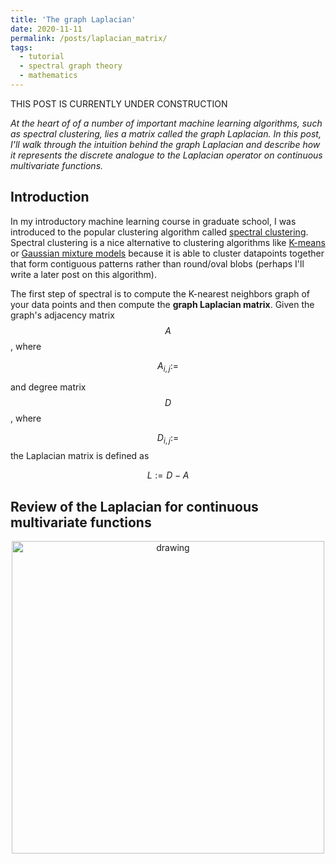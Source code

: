 ```yaml
---
title: 'The graph Laplacian'
date: 2020-11-11
permalink: /posts/laplacian_matrix/
tags:
  - tutorial
  - spectral graph theory
  - mathematics
---
```


THIS POST IS CURRENTLY UNDER CONSTRUCTION

*At the heart of of a number of important machine learning algorithms, such as spectral clustering, lies a matrix called the graph Laplacian.  In this post, I'll walk through the intuition behind the graph Laplacian and describe how it represents the discrete analogue to the Laplacian operator on continuous multivariate functions.*

Introduction
--------------

In my introductory machine learning course in graduate school, I was introduced to the popular clustering algorithm called [spectral clustering](https://en.wikipedia.org/wiki/Spectral_clustering).  Spectral clustering is a nice alternative to clustering algorithms like [K-means](https://en.wikipedia.org/wiki/K-means_clustering) or [Gaussian mixture models](https://en.wikipedia.org/wiki/Mixture_model#Gaussian_mixture_model) because it is able to cluster datapoints together that form contiguous patterns rather than round/oval blobs (perhaps I'll write a later post on this algorithm).

The first step of spectral is to compute the K-nearest neighbors graph of your data points and then compute the **graph Laplacian matrix**.  Given the graph's adjacency matrix $$A$$, where 

$$A_{i,j} :=  $$

and degree matrix $$D$$, where

$$D_{i,j} := $$ the Laplacian matrix is defined as 

$$L := D - A$$

Review of the Laplacian for continuous multivariate functions
--------------

<center><img src="https://raw.githubusercontent.com/mbernste/mbernste.github.io/master/images/LaplacianExample.png" alt="drawing" width="500"/></center>

